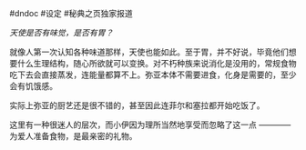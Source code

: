 #dndoc #设定 #秘典之页独家报道


*天使是否有味觉，是否有胃？*

就像人第一次认知各种味道那样，天使也能如此。至于胃，并不好说，毕竟他们想要什么生理结构，随心所欲就可以变换。对不朽种族来说消化是没用的，常规食物吃下去会直接蒸发，连能量都算不上。弥亚本体不需要进食，化身是需要的，至少会有饥饿感。

实际上弥亚的厨艺还是很不错的，甚至因此连菲尔和塞拉都开始吃饭了。

这里有一种很迷人的层次，而小伊因为理所当然地享受而忽略了这一点 ———— 为爱人准备食物，是最亲密的礼物。